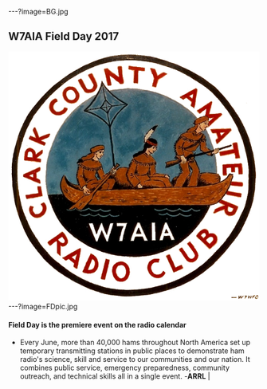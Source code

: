 ---?image=BG.jpg
## W7AIA Field Day 2017
![logo](W7AIA.png)
---?image=FDpic.jpg
#### Field Day is the premiere event on the radio calendar
* Every June, more than 40,000 hams throughout North America set up temporary transmitting stations in public places to demonstrate ham radio's science, skill and service to our communities and our nation. It combines public service, emergency preparedness, community outreach, and technical skills all in a single event. -**ARRL** |
